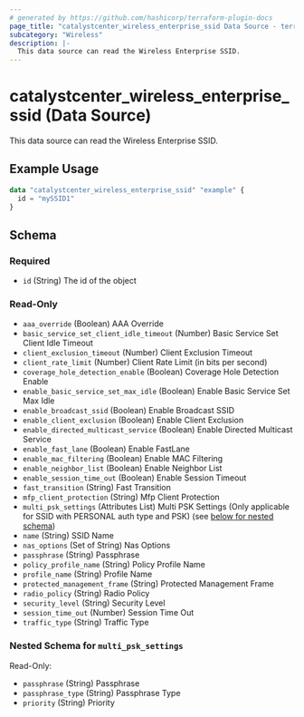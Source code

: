 ```yaml
---
# generated by https://github.com/hashicorp/terraform-plugin-docs
page_title: "catalystcenter_wireless_enterprise_ssid Data Source - terraform-provider-catalystcenter"
subcategory: "Wireless"
description: |-
  This data source can read the Wireless Enterprise SSID.
---
```


# catalystcenter_wireless_enterprise_ssid (Data Source)

This data source can read the Wireless Enterprise SSID.

## Example Usage

```terraform
data "catalystcenter_wireless_enterprise_ssid" "example" {
  id = "mySSID1"
}
```

<!-- schema generated by tfplugindocs -->
## Schema

### Required

- `id` (String) The id of the object

### Read-Only

- `aaa_override` (Boolean) AAA Override
- `basic_service_set_client_idle_timeout` (Number) Basic Service Set Client Idle Timeout
- `client_exclusion_timeout` (Number) Client Exclusion Timeout
- `client_rate_limit` (Number) Client Rate Limit (in bits per second)
- `coverage_hole_detection_enable` (Boolean) Coverage Hole Detection Enable
- `enable_basic_service_set_max_idle` (Boolean) Enable Basic Service Set Max Idle
- `enable_broadcast_ssid` (Boolean) Enable Broadcast SSID
- `enable_client_exclusion` (Boolean) Enable Client Exclusion
- `enable_directed_multicast_service` (Boolean) Enable Directed Multicast Service
- `enable_fast_lane` (Boolean) Enable FastLane
- `enable_mac_filtering` (Boolean) Enable MAC Filtering
- `enable_neighbor_list` (Boolean) Enable Neighbor List
- `enable_session_time_out` (Boolean) Enable Session Timeout
- `fast_transition` (String) Fast Transition
- `mfp_client_protection` (String) Mfp Client Protection
- `multi_psk_settings` (Attributes List) Multi PSK Settings (Only applicable for SSID with PERSONAL auth type and PSK) (see [below for nested schema](#nestedatt--multi_psk_settings))
- `name` (String) SSID Name
- `nas_options` (Set of String) Nas Options
- `passphrase` (String) Passphrase
- `policy_profile_name` (String) Policy Profile Name
- `profile_name` (String) Profile Name
- `protected_management_frame` (String) Protected Management Frame
- `radio_policy` (String) Radio Policy
- `security_level` (String) Security Level
- `session_time_out` (Number) Session Time Out
- `traffic_type` (String) Traffic Type

<a id="nestedatt--multi_psk_settings"></a>
### Nested Schema for `multi_psk_settings`

Read-Only:

- `passphrase` (String) Passphrase
- `passphrase_type` (String) Passphrase Type
- `priority` (String) Priority
